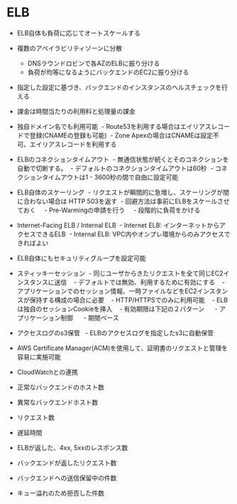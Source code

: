 # ELB

- ELB自体も負荷に応じてオートスケールする

- 複数のアベイラビリティゾーンに分散
  - DNSラウンドロビンで各AZのELBに振り分ける
  - 負荷が均等になるようにバックエンドのEC2に振り分ける
   
- 指定した設定に基づき、バックエンドのインスタンスのヘルスチェックを行える
- 課金は時間当たりの利用料と処理量の課金
- 独自ドメイン名でも利用可能
   - Route53を利用する場合はエイリアスレコードで登録(CNAMEの登録も可能)
   - Zone Apexの場合はCNAMEは設定不可。エイリアスレコードを利用する
- ELBのコネクションタイムアウト
  - 無通信状態が続くとそのコネクションを自動で切断する。
  - デフォルトのコネクションタイムアウトは60秒
  - コネクションタイムアウトは1 - 3600秒の間で自由に設定可能

- ELB自体のスケーリング
  - リクエストが瞬間的に急増し、スケーリングが間に合わない場合は HTTP 503を返す
  - 回避方法は事前にELBをスケールさせておく
     - Pre-Warmingの申請を行う
     - 段階的に負荷をかける

- Internet-Facing ELB / Internal ELB
  - Internet ELB: インターネットからアクセスできるELB
  - Internal ELB: VPC内やオンプレ環境からのみアクセスできればよい
- ELB自体にもセキュリティグループを設定可能

- スティッキーセッション
  - 同じユーザからきたリクエストを全て同じEC2インスタンスに送信
    - デフォルトでは無効、利用するために有効にする
    - アプリケーションでのセッション情報、一時ファイルなどをEC2インスタンスが保持する構成の場合に必要
    - HTTP/HTTPSでのみに利用可能
    - ELBは独自のセッションCookieを挿入
    - 有効期限は下記の２パターン
      - アプリケーション制御
      - 期間ベース
 
 - アクセスログのs3保管
   - ELBのアクセスログを指定したs3に自動保管
   
- AWS Certificate Manager(ACM)を使用して、証明書のリクエストと管理を容易に実施可能

- CloudWatchとの連携
 - 正常なバックエンドのホスト数
 - 異常なバックエンドホスト数
 - リクエスト数
 - 遅延時間
 - ELBが返した、4xx, 5xxのレスポンス数
 - バックエンドが返したリクエスト数
 - バックエンドへの送信保留中の件数
 - キュー溢れのため拒否した件数
